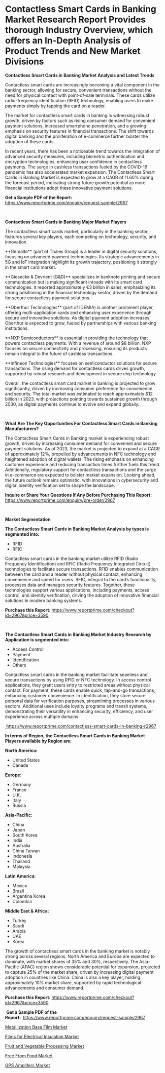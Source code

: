 <p><h1>Contactless Smart Cards in Banking Market Research Report Provides thorough Industry Overview, which offers an In-Depth Analysis of Product Trends and New Market Divisions</h1></p><p><strong>Contactless Smart Cards in Banking Market Analysis and Latest Trends</strong></p>
<p><p>Contactless smart cards are increasingly becoming a vital component in the banking sector, allowing for secure, convenient transactions without the need for physical contact with point-of-sale terminals. These cards utilize radio-frequency identification (RFID) technology, enabling users to make payments simply by tapping the card on a reader. </p><p>The market for contactless smart cards in banking is witnessing robust growth, driven by factors such as rising consumer demand for convenient payment solutions, increased smartphone penetration, and a growing emphasis on security features in financial transactions. The shift towards digital banking and the proliferation of e-commerce further bolster the adoption of these cards.</p><p>In recent years, there has been a noticeable trend towards the integration of advanced security measures, including biometric authentication and encryption technologies, enhancing user confidence in contactless payments. The surge in cashless transactions fueled by the COVID-19 pandemic has also accelerated market expansion. The Contactless Smart Cards in Banking Market is expected to grow at a CAGR of 11.60% during the forecast period, indicating strong future growth potential as more financial institutions adopt these innovative payment solutions.</p></p>
<p><strong>Get a Sample PDF of the Report:&nbsp;</strong> <a href="https://www.reportprime.com/enquiry/request-sample/2967">https://www.reportprime.com/enquiry/request-sample/2967</a></p>
<p>&nbsp;</p>
<p><strong>Contactless Smart Cards in Banking Major Market Players</strong></p>
<p><p>The contactless smart cards market, particularly in the banking sector, features several key players, each competing on technology, security, and innovation. </p><p>**Gemalto** (part of Thales Group) is a leader in digital security solutions, focusing on advanced payment technologies. Its strategic advancements in 5G and IoT integration highlight its growth trajectory, positioning it strongly in the smart card market. </p><p>**Giesecke & Devrient (G&D)** specializes in banknote printing and secure communication but is making significant inroads with its smart card technologies. It reported approximately €3 billion in sales, emphasizing its strong positioning in the financial technology sector, driven by the demand for secure contactless payment solutions.</p><p>**Oberthur Technologies** (part of IDEMIA) is another prominent player, offering multi-application cards and enhancing user experience through secure and innovative solutions. As digital payment adoption increases, Oberthur is expected to grow, fueled by partnerships with various banking institutions.</p><p>**NXP Semiconductors** is essential in providing the technology that powers contactless payments. With a revenue of around $8 billion, NXP focuses on secure connectivity and processing, ensuring its products remain integral to the future of cashless transactions.</p><p>**Infineon Technologies** focuses on semiconductor solutions for secure transactions. The rising demand for contactless cards drives growth, supported by robust research and development in secure chip technology.</p><p>Overall, the contactless smart card market in banking is projected to grow significantly, driven by increasing consumer preference for convenience and security. The total market was estimated to reach approximately $12 billion in 2023, with projections pointing towards sustained growth through 2030, as digital payments continue to evolve and expand globally.</p></p>
<p>&nbsp;</p>
<p><strong>What Are The Key Opportunities For Contactless Smart Cards in Banking Manufacturers?</strong></p>
<p><p>The Contactless Smart Cards in Banking market is experiencing robust growth, driven by increasing consumer demand for convenient and secure payment solutions. As of 2023, the market is projected to expand at a CAGR of approximately 12%, propelled by advancements in NFC technology and heightened adoption of digital wallets. The rising emphasis on enhancing customer experience and reducing transaction times further fuels this trend. Additionally, regulatory support for contactless transactions and the surge in e-commerce are expected to bolster market expansion. Looking ahead, the future outlook remains optimistic, with innovations in cybersecurity and digital identity verification set to shape the landscape.</p></p>
<p><strong>Inquire or Share Your Questions If Any Before Purchasing This Report:</strong> <a href="https://www.reportprime.com/enquiry/pre-order/2967">https://www.reportprime.com/enquiry/pre-order/2967</a></p>
<p>&nbsp;</p>
<p><strong>Market Segmentation</strong></p>
<p><strong>The Contactless Smart Cards in Banking Market Analysis by types is segmented into:</strong></p>
<p><ul><li>RFID</li><li>RFIC</li></ul></p>
<p><p>Contactless smart cards in the banking market utilize RFID (Radio Frequency Identification) and RFIC (Radio Frequency Integrated Circuit) technologies to facilitate secure transactions. RFID enables communication between the card and a reader without physical contact, enhancing convenience and speed for users. RFIC, integral to the card’s functionality, processes data and manages security features. Together, these technologies support various applications, including payments, access control, and identity verification, driving the adoption of innovative financial solutions in modern banking systems.</p></p>
<p><strong>Purchase this Report:&nbsp;</strong><a href="https://www.reportprime.com/checkout?id=2967&price=3590">https://www.reportprime.com/checkout?id=2967&price=3590</a></p>
<p>&nbsp;</p>
<p><strong>The Contactless Smart Cards in Banking Market Industry Research by Application is segmented into:</strong></p>
<p><ul><li>Access Control</li><li>Payment</li><li>Identification</li><li>Others</li></ul></p>
<p><p>Contactless smart cards in the banking market facilitate seamless and secure transactions by using RFID or NFC technology. In access control applications, they grant users entry to restricted areas without physical contact. For payment, these cards enable quick, tap-and-go transactions, enhancing customer convenience. In identification, they store secure personal data for verification purposes, streamlining processes in various sectors. Additional uses include loyalty programs and transit systems, demonstrating their versatility in enhancing security, efficiency, and user experience across multiple domains.</p></p>
<p><a href="https://www.reportprime.com/contactless-smart-cards-in-banking-r2967">&nbsp;https://www.reportprime.com/contactless-smart-cards-in-banking-r2967</a></p>
<p><strong>In terms of Region, the Contactless Smart Cards in Banking Market Players available by Region are:</strong></p>
<p>
    <p> <strong> North America: </strong>
        <ul>
            <li>United States</li>
            <li>Canada</li>
        </ul>
        </p> 
    <p> <strong> Europe: </strong>
        <ul>
            <li>Germany</li>
            <li>France</li>
            <li>U.K.</li>
            <li>Italy</li>
            <li>Russia</li>
        </ul>
        </p> 
    <p> <strong> Asia-Pacific: </strong>
        <ul>
            <li>China</li>
            <li>Japan</li>
            <li>South Korea</li>
            <li>India</li>
            <li>Australia</li>
            <li>China Taiwan</li>
            <li>Indonesia</li>
            <li>Thailand</li>
            <li>Malaysia</li>
        </ul>
        </p> 
    <p> <strong> Latin America: </strong>
        <ul>
            <li>Mexico</li>
            <li>Brazil</li>
            <li>Argentina Korea</li>
            <li>Colombia</li>
        </ul>
        </p> 
    <p> <strong> Middle East & Africa: </strong>
        <ul>
            <li>Turkey</li>
            <li>Saudi</li>
            <li>Arabia</li>
            <li>UAE</li>
            <li>Korea</li>
        </ul>
    </p>
    </p>
<p><p>The growth of contactless smart cards in the banking market is notably strong across several regions. North America and Europe are expected to dominate, with market shares of 35% and 30%, respectively. The Asia-Pacific (APAC) region shows considerable potential for expansion, projected to capture 25% of the market share, driven by increasing digital payment adoption in countries like China. China is also a key player, holding approximately 10% market share, supported by rapid technological advancements and consumer demand.</p></p>
<p><strong>Purchase this Report: </strong><a href="https://www.reportprime.com/checkout?id=2967&price=3590">https://www.reportprime.com/checkout?id=2967&price=3590</a></p>
<p>&nbsp;<strong>Get a Sample PDF of the Report:&nbsp;&nbsp;</strong><a href="https://www.reportprime.com/enquiry/request-sample/2967">https://www.reportprime.com/enquiry/request-sample/2967</a></p>
<p><strong></strong></p>
<p><p><a href="https://issuu.com/reportprime-2/docs/metallization-base-film-market-size_9c99fad774fcdf">Metallization Base Film Market</a></p><p><a href="https://issuu.com/reportprime-2/docs/films-for-electrical-insulation-mar_508887d846f0c0">Films for Electrical Insulation Market</a></p><p><a href="https://www.linkedin.com/pulse/fruit-vegetable-processing-market-outlook-forecast-from-w0toe?trackingId=rXGG45ERThOD8E0zr6F0zA%3D%3D">Fruit and Vegetable Processing Market</a></p><p><a href="https://www.linkedin.com/pulse/booming-free-from-food-market-sector-analysis-growth-projections-nwxnf?trackingId=NGLPBBpTQNmHOYeV1Ad2MQ%3D%3D">Free From Food Market</a></p><p><a href="https://github.com/RichRobinson5/Market-Research-Report-List-6/blob/main/gps-amplifers-market.md">GPS Amplifers Market</a></p></p>